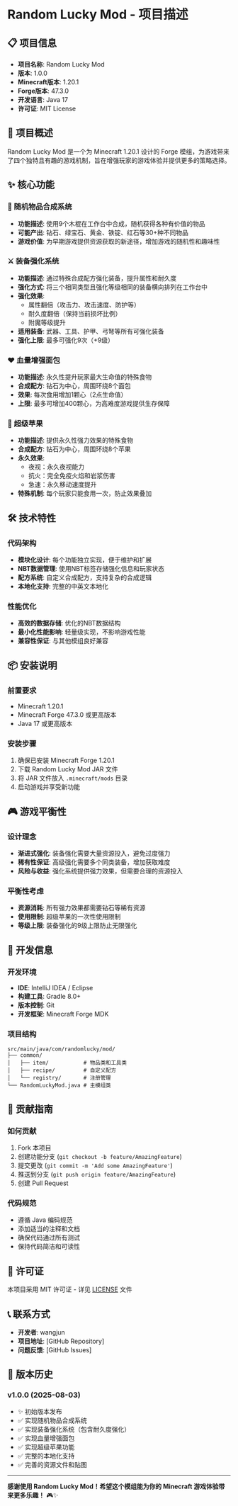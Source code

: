 # Random Lucky Mod - 项目描述

## 📋 项目信息

- **项目名称**: Random Lucky Mod
- **版本**: 1.0.0
- **Minecraft版本**: 1.20.1
- **Forge版本**: 47.3.0
- **开发语言**: Java 17
- **许可证**: MIT License

## 🎯 项目概述

Random Lucky Mod 是一个为 Minecraft 1.20.1 设计的 Forge 模组，为游戏带来了四个独特且有趣的游戏机制，旨在增强玩家的游戏体验并提供更多的策略选择。

## ✨ 核心功能

### 🎲 随机物品合成系统
- **功能描述**: 使用9个木棍在工作台中合成，随机获得各种有价值的物品
- **可能产出**: 钻石、绿宝石、黄金、铁锭、红石等30+种不同物品
- **游戏价值**: 为早期游戏提供资源获取的新途径，增加游戏的随机性和趣味性

### ⚔️ 装备强化系统
- **功能描述**: 通过特殊合成配方强化装备，提升属性和耐久度
- **强化方式**: 将三个相同类型且强化等级相同的装备横向排列在工作台中
- **强化效果**: 
  - 属性翻倍（攻击力、攻击速度、防护等）
  - 耐久度翻倍（保持当前损坏比例）
  - 附魔等级提升
- **适用装备**: 武器、工具、护甲、弓弩等所有可强化装备
- **强化上限**: 最多可强化9次（+9级）

### ❤️ 血量增强面包
- **功能描述**: 永久性提升玩家最大生命值的特殊食物
- **合成配方**: 钻石为中心，周围环绕8个面包
- **效果**: 每次食用增加1颗心（2点生命值）
- **上限**: 最多可增加400颗心，为高难度游戏提供生存保障

### 🍎 超级苹果
- **功能描述**: 提供永久性强力效果的特殊食物
- **合成配方**: 钻石为中心，周围环绕8个苹果
- **永久效果**: 
  - 夜视：永久夜视能力
  - 抗火：完全免疫火焰和岩浆伤害
  - 急速：永久移动速度提升
- **特殊机制**: 每个玩家只能食用一次，防止效果叠加

## 🛠️ 技术特性

### 代码架构
- **模块化设计**: 每个功能独立实现，便于维护和扩展
- **NBT数据管理**: 使用NBT标签存储强化信息和玩家状态
- **配方系统**: 自定义合成配方，支持复杂的合成逻辑
- **本地化支持**: 完整的中英文本地化

### 性能优化
- **高效的数据存储**: 优化的NBT数据结构
- **最小化性能影响**: 轻量级实现，不影响游戏性能
- **兼容性保证**: 与其他模组良好兼容

## 📦 安装说明

### 前置要求
- Minecraft 1.20.1
- Minecraft Forge 47.3.0 或更高版本
- Java 17 或更高版本

### 安装步骤
1. 确保已安装 Minecraft Forge 1.20.1
2. 下载 Random Lucky Mod JAR 文件
3. 将 JAR 文件放入 `.minecraft/mods` 目录
4. 启动游戏并享受新功能

## 🎮 游戏平衡性

### 设计理念
- **渐进式强化**: 装备强化需要大量资源投入，避免过度强力
- **稀有性保证**: 高级强化需要多个同类装备，增加获取难度
- **风险与收益**: 强化系统提供强力效果，但需要合理的资源投入

### 平衡性考虑
- **资源消耗**: 所有强力效果都需要钻石等稀有资源
- **使用限制**: 超级苹果的一次性使用限制
- **等级上限**: 装备强化的9级上限防止无限强化

## 🔧 开发信息

### 开发环境
- **IDE**: IntelliJ IDEA / Eclipse
- **构建工具**: Gradle 8.0+
- **版本控制**: Git
- **开发框架**: Minecraft Forge MDK

### 项目结构
```
src/main/java/com/randomlucky/mod/
├── common/
│   ├── item/           # 物品类和工具类
│   ├── recipe/         # 自定义配方
│   └── registry/       # 注册管理
└── RandomLuckyMod.java # 主模组类
```

## 🤝 贡献指南

### 如何贡献
1. Fork 本项目
2. 创建功能分支 (`git checkout -b feature/AmazingFeature`)
3. 提交更改 (`git commit -m 'Add some AmazingFeature'`)
4. 推送到分支 (`git push origin feature/AmazingFeature`)
5. 创建 Pull Request

### 代码规范
- 遵循 Java 编码规范
- 添加适当的注释和文档
- 确保代码通过所有测试
- 保持代码简洁和可读性

## 📄 许可证

本项目采用 MIT 许可证 - 详见 [LICENSE](LICENSE) 文件

## 📞 联系方式

- **开发者**: wangjun
- **项目地址**: [GitHub Repository]
- **问题反馈**: [GitHub Issues]

## 🔄 版本历史

### v1.0.0 (2025-08-03)
- ✨ 初始版本发布
- ✅ 实现随机物品合成系统
- ✅ 实现装备强化系统（包含耐久度强化）
- ✅ 实现血量增强面包
- ✅ 实现超级苹果功能
- ✅ 完整的本地化支持
- ✅ 完善的资源文件和贴图

---

**感谢使用 Random Lucky Mod！希望这个模组能为你的 Minecraft 游戏体验带来更多乐趣！** 🎮✨